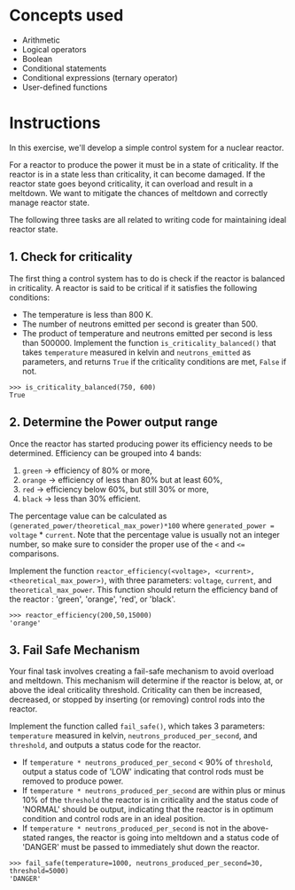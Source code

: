 # Concepts used
- Arithmetic
- Logical operators
- Boolean
- Conditional statements
- Conditional expressions (ternary operator)
- User-defined functions

# Instructions
In this exercise, we'll develop a simple control system for a nuclear reactor.

For a reactor to produce the power it must be in a state of criticality. If the reactor is in a state less than criticality, it can become damaged. If the reactor state goes beyond criticality, it can overload and result in a meltdown. We want to mitigate the chances of meltdown and correctly manage reactor state.

The following three tasks are all related to writing code for maintaining ideal reactor state.

## 1. Check for criticality
The first thing a control system has to do is check if the reactor is balanced in criticality. A reactor is said to be critical if it satisfies the following conditions:
- The temperature is less than 800 K.
- The number of neutrons emitted per second is greater than 500.
- The product of temperature and neutrons emitted per second is less than 500000.
Implement the function `is_criticality_balanced()` that takes `temperature` measured in kelvin and `neutrons_emitted` as parameters, and returns `True` if the criticality conditions are met, `False` if not.
```
>>> is_criticality_balanced(750, 600)
True
```

## 2. Determine the Power output range
Once the reactor has started producing power its efficiency needs to be determined. Efficiency can be grouped into 4 bands:
1. `green` -> efficiency of 80% or more,
2. `orange` -> efficiency of less than 80% but at least 60%,
3. `red` -> efficiency below 60%, but still 30% or more,
4. `black` -> less than 30% efficient.

The percentage value can be calculated as `(generated_power/theoretical_max_power)*100` where `generated_power = voltage` * `current`. Note that the percentage value is usually not an integer number, so make sure to consider the proper use of the `<` and `<=` comparisons.

Implement the function `reactor_efficiency(<voltage>, <current>, <theoretical_max_power>)`, with three parameters: `voltage`, `current`, and `theoretical_max_power`. This function should return the efficiency band of the reactor : 'green', 'orange', 'red', or 'black'.
```
>>> reactor_efficiency(200,50,15000)
'orange'
```

## 3. Fail Safe Mechanism
Your final task involves creating a fail-safe mechanism to avoid overload and meltdown. This mechanism will determine if the reactor is below, at, or above the ideal criticality threshold. Criticality can then be increased, decreased, or stopped by inserting (or removing) control rods into the reactor.

Implement the function called `fail_safe()`, which takes 3 parameters: `temperature` measured in kelvin, `neutrons_produced_per_second`, and `threshold`, and outputs a status code for the reactor.
- If `temperature * neutrons_produced_per_second` < 90% of `threshold`, output a status code of 'LOW' indicating that control rods must be removed to produce power.
- If `temperature * neutrons_produced_per_second` are within plus or minus 10% of the `threshold` the reactor is in criticality and the status code of 'NORMAL' should be output, indicating that the reactor is in optimum condition and control rods are in an ideal position.
- If `temperature * neutrons_produced_per_second` is not in the above-stated ranges, the reactor is going into meltdown and a status code of 'DANGER' must be passed to immediately shut down the reactor.
```
>>> fail_safe(temperature=1000, neutrons_produced_per_second=30, threshold=5000)
'DANGER'
```